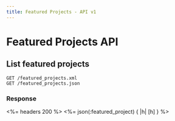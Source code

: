 ```yaml
---
title: Featured Projects - API v1
---
```


# Featured Projects API

## List featured projects

    GET /featured_projects.xml
    GET /featured_projects.json
    
### Response
    
<%= headers 200 %>
<%= json(:featured_project) { |h| [h] } %>